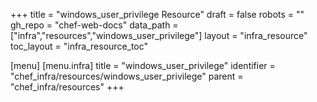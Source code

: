 +++
title = "windows_user_privilege Resource"
draft = false
robots = ""
gh_repo = "chef-web-docs"
data_path = ["infra","resources","windows_user_privilege"]
layout = "infra_resource"
toc_layout = "infra_resource_toc"

[menu]
  [menu.infra]
    title = "windows_user_privilege"
    identifier = "chef_infra/resources/windows_user_privilege"
    parent = "chef_infra/resources"
+++

<!-- The contents of this page are automatically generated from the windows_user_privilege.yaml file in the data directory. -->
<!-- To suggest a change, edit the https://github.com/chef/chef/blob/main/lib/chef/resource/windows_user_privilege.rb file
      and submit a pull request to the https://github.com/chef/chef repository. -->

